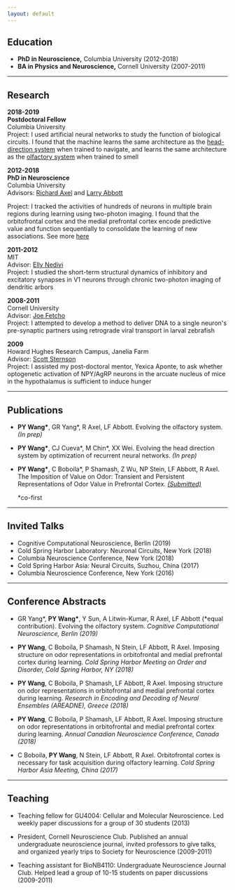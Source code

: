 ```yaml
---
layout: default
---
```


## Education

* **PhD in Neuroscience,** Columbia University (2012-2018)
* **BA in Physics and Neuroscience,** Cornell University (2007-2011)

___
## Research

__2018-2019__<br/>
__Postdoctoral Fellow__<br/>
Columbia University<br/>
Project: I used artificial neural networks to study the function of biological circuits. I found that the machine learns the same architecture as the [head-direction system](/head_direction.md) when trained to navigate, and learns the same architecture as the [olfactory system](/olfaction_evolution.md) when trained to smell

__2012-2018__<br/>
__PhD in Neuroscience__<br/>
Columbia University<br/>
Advisors:
[Richard Axel](https://zuckermaninstitute.columbia.edu/richard-axel-md) and
[Larry Abbott](https://zuckermaninstitute.columbia.edu/larry-f-abbott-phd)

Project: I tracked the activities of hundreds of neurons in multiple brain regions during learning using two-photon imaging. I found that the orbitofrontal cortex and the medial prefrontal cortex encode predictive value and function sequentially to consolidate the learning of new associations. See more [here](/project.md)

__2011-2012__<br/>
MIT<br/>
Advisor: [Elly Nedivi](https://nedivilab.mit.edu/) <br/>
Project: I studied the short-term structural dynamics of inhibitory and excitatory synapses in V1 neurons through chronic two-photon imaging of dendritic arbors

__2008-2011__<br/>
Cornell University<br/>
Advisor: [Joe Fetcho](http://pages.nbb.cornell.edu/neurobio/Fetcho/)<br/>
Project: I attempted to develop a method to deliver DNA to a single neuron's pre-synaptic partners using retrograde viral transport in larval zebrafish

__2009__<br/>
Howard Hughes Research Campus, Janelia Farm<br/>
Advisor: [Scott Sternson](https://www.janelia.org/lab/sternson-lab)<br/>
Project: I assisted my post-doctoral mentor, Yexica Aponte, to ask whether optogenetic activation of NPY/AgRP neurons in the arcuate nucleus of mice in the hypothalamus is sufficient to induce hunger

___
## Publications

* **PY Wang\***, GR Yang\*, R Axel, LF Abbott. Evolving the olfactory system. *(In prep)*

* **PY Wang\***, CJ Cueva\*, M Chin\*, XX Wei. Evolving the head direction system by optimization of recurrent neural networks. *(In prep)*

* **PY Wang\***, C Boboila\*, P Shamash, Z Wu, NP Stein, LF Abbott, R Axel. The Imposition of Value on Odor: Transient and Persistent Representations of Odor Value in Prefrontal Cortex. [*(Submitted)*](https://www.biorxiv.org/content/10.1101/753426v1)

  \*co-first

___
## Invited Talks

* Cognitive Computational Neuroscience, Berlin (2019)
* Cold Spring Harbor Laboratory: Neuronal Circuits, New York (2018)
* Columbia Neuroscience Conference, New York (2018)
* Cold Spring Harbor Asia: Neural Circuits, Suzhou, China (2017)
* Columbia Neuroscience Conference, New York (2016)

___
## Conference Abstracts

* GR Yang\*, **PY Wang\***, Y Sun, A Litwin-Kumar, R Axel, LF Abbott (\*equal contribution). Evolving the olfactory system. *Cognitive Computational Neuroscience, Berlin (2019)*

* **PY Wang**, C Boboila, P Shamash, N Stein, LF Abbott, R Axel. Imposing structure on odor representations in orbitofrontal and medial prefrontal cortex during learning. *Cold Spring Harbor Meeting on Order and Disorder, Cold Spring Harbor, NY (2018)*

* **PY Wang**, C Boboila, P Shamash, LF Abbott, R Axel. Imposing structure on odor representations in orbitofrontal and medial prefrontal cortex during learning. *Research in Encoding and Decoding of Neural Ensembles (AREADNE), Greece (2018)*

* **PY Wang**, C Boboila, P Shamash, LF Abbott, R Axel. Imposing structure on odor representations in orbitofrontal and medial prefrontal cortex during learning. *Annual Canadian Neuroscience Conference, Canada (2018)*

* C Boboila, **PY Wang**, N Stein, LF Abbott, R Axel. Orbitofrontal cortex is necessary for task acquisition during olfactory learning. *Cold Spring Harbor Asia Meeting, China (2017)*

___
## Teaching

* Teaching fellow for GU4004: Cellular and Molecular Neuroscience. Led weekly paper discussions for a group of 30 students (2013)

* President, Cornell Neuroscience Club. Published an annual undergraduate neuroscience journal, invited professors to give talks, and organized yearly trips to Society for Neuroscience (2009-2011)

* Teaching assistant for BioNB4110: Undergraduate Neuroscience Journal Club. Helped lead a group of 10-15 students on paper discussions (2009-2011)
